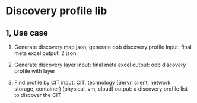 # Discovery profile lib
## 1, Use case
1. Generate discovery map json, generate oob discovery profile
	input: final meta excel
	output: 2 json
2. Generate discovery layer
	input: final meta excel
	output: oob discovery profile with layer
	
3. Find profile by CIT
	input: CIT, technology (Servr, client, network, storage, container) (physical, vm, cloud)
	output: a discovery profile list to discover the CIT